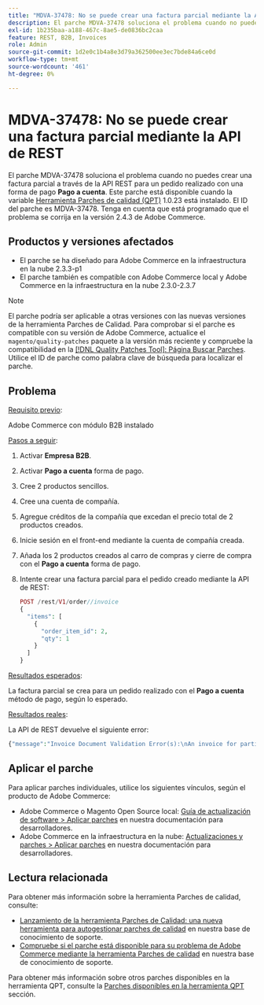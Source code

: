```yaml
---
title: "MDVA-37478: No se puede crear una factura parcial mediante la API de REST"
description: El parche MDVA-37478 soluciona el problema cuando no puedes crear una factura parcial a través de la API REST para un pedido realizado con el método de pago **Pago a cuenta**. Este parche está disponible cuando está instalada la [Quality Patches Tool (QPT)](https://devdocs.magento.com/guides/v2.4/comp-mgr/patching.html#mqp) 1.0.23. El ID del parche es MDVA-37478. Tenga en cuenta que está programado que el problema se corrija en la versión 2.4.3 de Adobe Commerce.
exl-id: 1b235baa-a188-467c-8ae5-de0836bc2caa
feature: REST, B2B, Invoices
role: Admin
source-git-commit: 1d2e0c1b4a8e3d79a362500ee3ec7bde84a6ce0d
workflow-type: tm+mt
source-wordcount: '461'
ht-degree: 0%

---
```


# MDVA-37478: No se puede crear una factura parcial mediante la API de REST

El parche MDVA-37478 soluciona el problema cuando no puedes crear una factura parcial a través de la API REST para un pedido realizado con una forma de pago **Pago a cuenta**. Este parche está disponible cuando la variable [Herramienta Parches de calidad (QPT)](https://devdocs.magento.com/guides/v2.4/comp-mgr/patching.html#mqp) 1.0.23 está instalado. El ID del parche es MDVA-37478. Tenga en cuenta que está programado que el problema se corrija en la versión 2.4.3 de Adobe Commerce.

## Productos y versiones afectados

* El parche se ha diseñado para Adobe Commerce en la infraestructura en la nube 2.3.3-p1
* El parche también es compatible con Adobe Commerce local y Adobe Commerce en la infraestructura en la nube 2.3.0-2.3.7

>[!NOTE]
>
>El parche podría ser aplicable a otras versiones con las nuevas versiones de la herramienta Parches de Calidad. Para comprobar si el parche es compatible con su versión de Adobe Commerce, actualice el `magento/quality-patches` paquete a la versión más reciente y compruebe la compatibilidad en la [[!DNL Quality Patches Tool]: Página Buscar Parches](https://devdocs.magento.com/quality-patches/tool.html#patch-grid). Utilice el ID de parche como palabra clave de búsqueda para localizar el parche.

## Problema

<u>Requisito previo</u>:

Adobe Commerce con módulo B2B instalado

<u>Pasos a seguir</u>:

1. Activar **Empresa B2B**.
1. Activar **Pago a cuenta** forma de pago.
1. Cree 2 productos sencillos.
1. Cree una cuenta de compañía.
1. Agregue créditos de la compañía que excedan el precio total de 2 productos creados.
1. Inicie sesión en el front-end mediante la cuenta de compañía creada.
1. Añada los 2 productos creados al carro de compras y cierre de compra con el **Pago a cuenta** forma de pago.
1. Intente crear una factura parcial para el pedido creado mediante la API de REST:

   ```php
   POST /rest/V1/order//invoice
   {
     "items": [
       {
         "order_item_id": 2,
         "qty": 1
       }
     ]
   }
   ```

<u>Resultados esperados</u>:

La factura parcial se crea para un pedido realizado con el **Pago a cuenta** método de pago, según lo esperado.

<u>Resultados reales</u>:

La API de REST devuelve el siguiente error:

```php
{"message":"Invoice Document Validation Error(s):\nAn invoice for partial quantities cannot be issued for this order. To continue, change the specified quantity to the full quantity."}
```

## Aplicar el parche

Para aplicar parches individuales, utilice los siguientes vínculos, según el producto de Adobe Commerce:

* Adobe Commerce o Magento Open Source local: [Guía de actualización de software > Aplicar parches](https://devdocs.magento.com/guides/v2.4/comp-mgr/patching/mqp.html) en nuestra documentación para desarrolladores.
* Adobe Commerce en la infraestructura en la nube: [Actualizaciones y parches > Aplicar parches](https://devdocs.magento.com/cloud/project/project-patch.html) en nuestra documentación para desarrolladores.

## Lectura relacionada

Para obtener más información sobre la herramienta Parches de calidad, consulte:

* [Lanzamiento de la herramienta Parches de Calidad: una nueva herramienta para autogestionar parches de calidad](/help/announcements/adobe-commerce-announcements/magento-quality-patches-released-new-tool-to-self-serve-quality-patches.md) en nuestra base de conocimiento de soporte.
* [Compruebe si el parche está disponible para su problema de Adobe Commerce mediante la herramienta Parches de calidad](/help/support-tools/patches-available-in-qpt-tool/check-patch-for-magento-issue-with-magento-quality-patches.md) en nuestra base de conocimiento de soporte.

Para obtener más información sobre otros parches disponibles en la herramienta QPT, consulte la [Parches disponibles en la herramienta QPT](https://support.magento.com/hc/en-us/sections/360010506631-Patches-available-in-QPT-tool-) sección.
